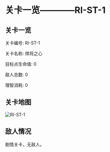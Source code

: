 # 关卡一览————RI-ST-1


## 关卡一览

关卡编号: RI-ST-1

关卡名称: 悍将之心

目标点生命值: 0

敌人总数: 0

理智消耗: 0


## 关卡地图
![RI-ST-1](./oprMap/RI-ST-1.png)

## 敌人情况

剧情关卡，无敌人。

